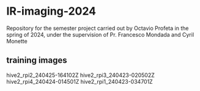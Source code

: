 # IR-imaging-2024
Repository for the semester project carried out by Octavio Profeta in the spring of 2024, under the supervision of Pr. Francesco Mondada and Cyril Monette

## training images

hive2_rpi2_240425-164102Z
hive2_rpi3_240423-020502Z
hive2_rpi4_240424-014501Z
hive2_rpi1_240423-034701Z